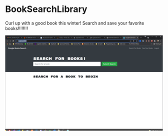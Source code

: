 # BookSearchLibrary

Curl up with a good book this winter!  Search and save your favorite books!!!!!!!!

![Book Search Library](images/booksrch.png)
